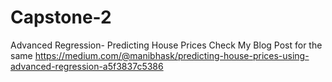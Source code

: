 # Capstone-2
Advanced Regression- Predicting House Prices
Check My Blog Post for the same
https://medium.com/@manibhask/predicting-house-prices-using-advanced-regression-a5f3837c5386
